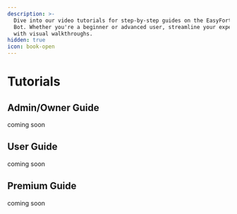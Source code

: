 ```yaml
---
description: >-
  Dive into our video tutorials for step-by-step guides on the EasyFortniteStats
  Bot. Whether you're a beginner or advanced user, streamline your experience
  with visual walkthroughs.
hidden: true
icon: book-open
---
```


# Tutorials

## Admin/Owner Guide

coming soon

## User Guide

coming soon

## Premium Guide

coming soon

